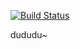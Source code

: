 
[![Build Status](https://travis-ci.org/UicabMail/uicab-mail.svg?branch=master)](https://travis-ci.org/UicabMail/uicab-mail)

dududu~
